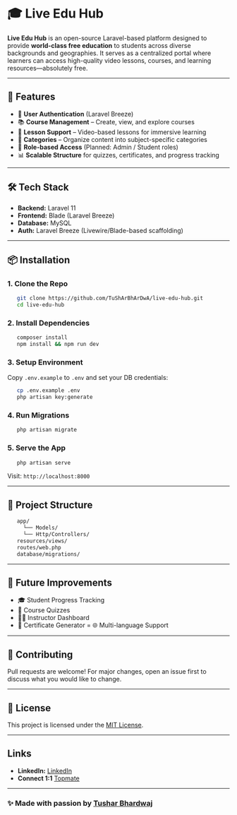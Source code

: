 # 🎓 Live Edu Hub

**Live Edu Hub** is an open-source Laravel-based platform designed to provide **world-class free education** to students across diverse backgrounds and geographies. It serves as a centralized portal where learners can access high-quality video lessons, courses, and learning resources—absolutely free.

---

## 🚀 Features

- 🔐 **User Authentication** (Laravel Breeze)
- 📚 **Course Management** – Create, view, and explore courses
- 🎥 **Lesson Support** – Video-based lessons for immersive learning
- 📂 **Categories** – Organize content into subject-specific categories
- 👥 **Role-based Access** (Planned: Admin / Student roles)
- 📊 **Scalable Structure** for quizzes, certificates, and progress tracking

---

## 🛠️ Tech Stack

- **Backend:** Laravel 11
- **Frontend:** Blade (Laravel Breeze)
- **Database:** MySQL
- **Auth:** Laravel Breeze (Livewire/Blade-based scaffolding)

---

## 📦 Installation

### 1. Clone the Repo
```bash
   git clone https://github.com/TuShArBhArDwA/live-edu-hub.git
   cd live-edu-hub
```
### 2. Install Dependencies
```bash
   composer install
   npm install && npm run dev
```
### 3. Setup Environment
Copy `.env.example` to `.env` and set your DB credentials:
```bash
   cp .env.example .env
   php artisan key:generate
```
### 4. Run Migrations
```bash
   php artisan migrate
```
### 5. Serve the App
```bash
   php artisan serve
```
Visit: `http://localhost:8000`

---

## 📁 Project Structure
```bash
   app/
     └── Models/
     └── Http/Controllers/
   resources/views/
   routes/web.php
   database/migrations/
```
---

## 🔮 Future Improvements
- 🎓 Student Progress Tracking
- 📝 Course Quizzes
- 🧑‍🏫 Instructor Dashboard
- 📜 Certificate Generator
= 🌐 Multi-language Support

---



## 🤝 Contributing
Pull requests are welcome! For major changes, open an issue first to discuss what you would like to change.

---

## 📜 License
This project is licensed under the [MIT License](./LICENSE).

---

## Links
- **LinkedIn:** [LinkedIn](https://www.linkedin.com/in/bhardwajtushar2004/)
- **Connect 1:1** [Topmate](https://topmate.io/tusharbhardwaj)

---

### ✨ Made with passion by [Tushar Bhardwaj](https://tushar-bhardwaj.vercel.app/)
